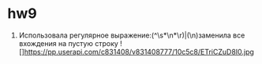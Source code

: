 # hw9
1. Использовала регулярное выражение:(^\s*\n*\r)|(\n)заменила все вхождения на пустую строку 
 ![]https://pp.userapi.com/c831408/v831408777/10c5c8/ETriCZuD8I0.jpg
